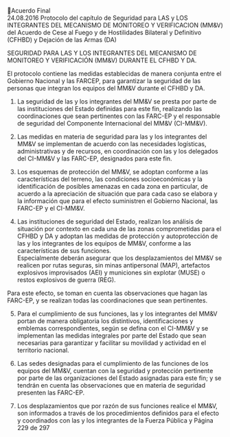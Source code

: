 Acuerdo Final  
24.08.2016 
Protocolo del capítulo de Seguridad para LAS y LOS INTEGRANTES DEL MECANISMO DE 
MONITOREO Y VERIFICACION (MM&V) del Acuerdo de Cese al Fuego y de Hostilidades Bilateral y 
Definitivo (CFHBD) y Dejación de las Armas (DA) 
 
 
SEGURIDAD PARA LAS Y LOS INTEGRANTES DEL MECANISMO DE MONITOREO Y VERIFICACIÓN (MM&V) 
DURANTE EL CFHBD Y DA. 
 
El protocolo contiene las medidas establecidas de manera conjunta entre el Gobierno Nacional y las FARCEP, para garantizar la seguridad de las personas que integran los equipos del MM&V durante el CFHBD y 
DA.  
 
1. La seguridad de las y los integrantes del MM&V se presta por parte de las instituciones del Estado 
definidas  para  este  fin,  realizando  las  coordinaciones  que  sean  pertinentes  con  las  FARC-EP  y  el 
responsable de seguridad del Componente Internacional del MM&V (CI-MM&V). 
 
2. Las medidas en materia de seguridad para las y los integrantes del MM&V se implementan de acuerdo 
con las necesidades logísticas, administrativas y de recursos, en coordinación con las y los delegados 
del CI-MM&V y las FARC-EP, designados para este fin.  
 
3. Los esquemas de protección del MM&V, se adoptan conforme a las características del terreno, las 
condiciones socioeconómicas y la identificación de posibles amenazas en cada zona en particular, de 
acuerdo a la apreciación de situación que para cada caso se elabora y la información que para el efecto 
suministren el Gobierno Nacional, las FARC-EP y el CI-MM&V.  
 
4. Las instituciones de seguridad del Estado, realizan los análisis de situación por contexto en cada una 
de  las  zonas  comprometidas  para  el  CFHBD  y  DA  y  adoptan  las  medidas  de  protección  y 
autoprotección de las y los integrantes de los equipos de MM&V, conforme a las características de 
sus funciones.  
Especialmente deberán asegurar que los desplazamientos del MM&V se realicen por rutas seguras, 
sin  minas  antipersonal  (MAP),  artefactos  explosivos  improvisados  (AEI)  y  municiones  sin  explotar 
(MUSE) o restos explosivos de guerra (REG).  
 
Para este efecto, se toman en cuenta las observaciones que hagan las FARC-EP, y se realizan todas las 
coordinaciones que sean pertinentes. 
  
5. Para el cumplimiento de sus funciones, las y los integrantes del MM&V portan de manera obligatoria 
los distintivos, identificaciones y emblemas correspondientes, según se defina con el CI-MM&V y se 
implementan  las  medidas  integrales  por  parte  del  Estado  que  sean  necesarias  para  garantizar  y 
facilitar su movilidad y actividad en el territorio nacional. 
 
6. Las sedes designadas para el cumplimiento de las funciones de los equipos del MM&V, cuentan con 
la seguridad y protección pertinente por parte de las organizaciones del Estado asignadas para este 
fin; y se tendrán en cuenta las observaciones que en materia de seguridad presenten las FARC-EP.  
 
7. Los desplazamientos que por razón de sus funciones realice el MM&V, son informados a través de los 
procedimientos definidos para el efecto y coordinados con las y los integrantes de la Fuerza Pública y 
Página 229 de 297 
 


